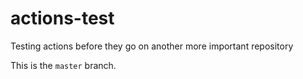# actions-test

Testing actions before they go on another more important repository

This is the `master` branch.

